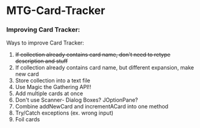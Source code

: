 # MTG-Card-Tracker
### Improving Card Tracker:
Ways to improve Card Tracker:
1. ~~If collection already contains card name, don't need to retype description and stuff~~
1. If collection already contains card name, but different expansion, make new card
2. Store collection into a text file
3. Use Magic the Gathering API!!
3. Add multiple cards at once
3. Don't use Scanner- Dialog Boxes? JOptionPane?
4. Combine addNewCard and incrementACard into one method
5. Try/Catch exceptions (ex. wrong input)
6. Foil cards
